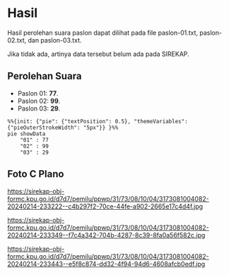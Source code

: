 # Hasil

Hasil perolehan suara paslon dapat dilihat pada file paslon-01.txt, paslon-02.txt, dan paslon-03.txt.

Jika tidak ada, artinya data tersebut belum ada pada SIREKAP.

## Perolehan Suara

 * Paslon 01: **77**.
 * Paslon 02: **99**.
 * Paslon 03: **29**.

```mermaid
%%{init: {"pie": {"textPosition": 0.5}, "themeVariables": {"pieOuterStrokeWidth": "5px"}} }%%
pie showData
    "01" : 77
    "02" : 99
    "03" : 29
```
## Foto C Plano

https://sirekap-obj-formc.kpu.go.id/d7d7/pemilu/ppwp/31/73/08/10/04/3173081004082-20240214-233222--c4b297f2-70ce-44fe-a902-2665e17c4d4f.jpg

https://sirekap-obj-formc.kpu.go.id/d7d7/pemilu/ppwp/31/73/08/10/04/3173081004082-20240214-233349--f7c4a342-704b-4287-8c39-8fa0a56f582c.jpg

https://sirekap-obj-formc.kpu.go.id/d7d7/pemilu/ppwp/31/73/08/10/04/3173081004082-20240214-233443--e5f8c874-dd32-4f94-94d6-4608afcb0edf.jpg
